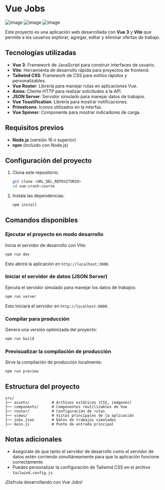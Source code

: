 # Vue Jobs
![image](https://github.com/user-attachments/assets/cb6bac82-1658-46c8-ad31-d6e4d365f254)
![image](https://github.com/user-attachments/assets/77fdf1d3-891a-4cbf-aadf-5c23bd43ec03)
![image](https://github.com/user-attachments/assets/51cc9ea7-0b92-463a-b804-e3c67ed22413)

Este proyecto es una aplicación web desarrollada con **Vue 3** y **Vite** que permite a los usuarios explorar, agregar, editar y eliminar ofertas de trabajo.

## Tecnologías utilizadas

- **Vue 3**: Framework de JavaScript para construir interfaces de usuario.
- **Vite**: Herramienta de desarrollo rápida para proyectos de frontend.
- **Tailwind CSS**: Framework de CSS para estilos rápidos y personalizables.
- **Vue Router**: Librería para manejar rutas en aplicaciones Vue.
- **Axios**: Cliente HTTP para realizar solicitudes a la API.
- **JSON Server**: Servidor simulado para manejar datos de trabajos.
- **Vue Toastification**: Librería para mostrar notificaciones.
- **PrimeIcons**: Iconos utilizados en la interfaz.
- **Vue Spinner**: Componente para mostrar indicadores de carga.

## Requisitos previos

- **Node.js** (versión 16 o superior)
- **npm** (incluido con Node.js)

## Configuración del proyecto

1. Clona este repositorio:

   ```sh
   git clone <URL_DEL_REPOSITORIO>
   cd vue-crash-course
   ```

2. Instala las dependencias:

   ```sh
   npm install
   ```

## Comandos disponibles

### Ejecutar el proyecto en modo desarrollo

Inicia el servidor de desarrollo con Vite:

```sh
npm run dev
```

Esto abrirá la aplicación en `http://localhost:3000`.

### Iniciar el servidor de datos (JSON Server)

Ejecuta el servidor simulado para manejar los datos de trabajos:

```sh
npm run server
```

Esto iniciará el servidor en `http://localhost:8000`.

### Compilar para producción

Genera una versión optimizada del proyecto:

```sh
npm run build
```

### Previsualizar la compilación de producción

Sirve la compilación de producción localmente:

```sh
npm run preview
```

## Estructura del proyecto

```plaintext
src/
├── assets/          # Archivos estáticos (CSS, imágenes)
├── components/      # Componentes reutilizables de Vue
├── router/          # Configuración de rutas
├── views/           # Vistas principales de la aplicación
├── jobs.json        # Datos de trabajos simulados
├── main.js          # Punto de entrada principal
```

## Notas adicionales

- Asegúrate de que tanto el servidor de desarrollo como el servidor de datos estén corriendo simultáneamente para que la aplicación funcione correctamente.
- Puedes personalizar la configuración de Tailwind CSS en el archivo `tailwind.config.js`.

¡Disfruta desarrollando con Vue Jobs!
